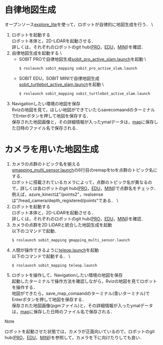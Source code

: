 <!-- # [SOBIT Mapping](/sobit_mapping)  
- 地図生成パッケージ
- 目次
    1. [2次元地図生成(gmapping)](/doc/readme/sobit_mapping_gmapping.md)
    2. [3次元地図生成(octomap)](/doc/readme/sobit_mapping_octomap.md)
    3. [地点登録](/doc/readme/sobit_mapping_create_location_file.md)

---

- [Topに戻る](https://github.com/TeamSOBITS/sobit_navigation_stack) -->

# 自律地図生成
オープンソース[explore_lite](http://wiki.ros.org/explore_lite)を使って，ロボットが自律的に地図生成を行う． \
1. ロボットを起動する \
    ロボット本体と，2D-LiDARを起動させる．\
    詳しくは，それぞれのロボットのgit hub([PRO](https://github.com/TeamSOBITS/sobit_pro.git)，[EDU](https://github.com/TeamSOBITS/sobit_edu.git)，[MINI](https://github.com/TeamSOBITS/sobit_mini.git))を確認．
2. 自律地図生成を起動する \
    - SOBIT PROで自律地図生成[sobit_pro_active_slam.launch](/sobit_mapping/launch/sobit_pro_active_slam.launch)を起動 \
        ```sh
        $ roslaunch sobit_mapping sobit_pro_active_slam.launch
        ```
    - SOBIT EDU，SOBIT MINIで自律地図生成[sobit_turtlebot_active_slam.launch](/sobit_mapping/launch/sobit_turtlebot_active_slam.launch)を起動 \
        ```sh
        $ roslaunch sobit_mapping sobit_turtlebot_active_slam.launch
        ```
3. Navigationしたい環境の地図を保存 \
    Rvizの地図を見て，ほしい地図ができていたらsavecomaandのターミナルでEnterボタンを押して地図を保存する．\
    保存された地図画像と，その詳細情報が入ったymalデータは，[map](/sobit_mapping/map/)に保存した日時のファイル名で保存される．


# カメラを用いた地図生成
1. カメラの点群のトピック名を揃える \
    [gmapping_multi_sensor.launch](/sobit_mapping/launch/gmapping_multi_sensor.launch)の6行目のremapをtoを点群のトピック名にする．\
    ロボットに搭載されているカメラによって，点群のトピック名が異なるので，詳しくは各ロボットのgit hub([PRO](https://github.com/TeamSOBITS/sobit_pro.git)，[EDU](https://github.com/TeamSOBITS/sobit_edu.git)，[MINI](https://github.com/TeamSOBITS/sobit_mini.git))で点群名をチェック．\
    例えば，azure_kinectは"/points2"，realsenseは"/head_camera/depth_registered/points"である． \
2. ロボットを起動する \
    ロボット本体と，2D-LiDARを起動させる．\
    詳しくは，それぞれのロボットのgit hub([PRO](https://github.com/TeamSOBITS/sobit_pro.git)，[EDU](https://github.com/TeamSOBITS/sobit_edu.git)，[MINI](https://github.com/TeamSOBITS/sobit_mini.git))を確認．
3. カメラの点群を2D LiDARと統合した地図生成を起動 \
    以下のコマンドで起動．
    ```sh
    $ roslaunch sobit_mapping gmapping_multi_sensor.launch
    ```
4. 人間が操作できるように[teleop.launch](/sobit_mapping/launch/teleop.launch)を起動 \
    以下のコマンドで起動する． \
    ```sh
    $ roslaunch sobit_mapping teleop.launch
    ```
5. ロボットを操作して，Navigationしたい環境の地図を保存 \
    起動したターミナルで操作方法を確認しながら，Rvizの地図を見てロボットを操作する．\
    地図ができたら，save_map_comaandのターミナル(青いターミナル)でEnterボタンを押して地図を保存する．\
    保存された地図画像(pgmファイル)と，その詳細情報が入ったymalデータは，[map](/sobit_mapping/map/)に保存した日時のファイル名で保存される．

> [!NOTE]
> ロボットを起動させた状態では，カメラが正面向いているので，ロボットのgit hub([PRO](https://github.com/TeamSOBITS/sobit_pro.git)，[EDU](https://github.com/TeamSOBITS/sobit_edu.git)，[MINI](https://github.com/TeamSOBITS/sobit_mini.git))を参照して，カメラを下に向けたりしても良い．